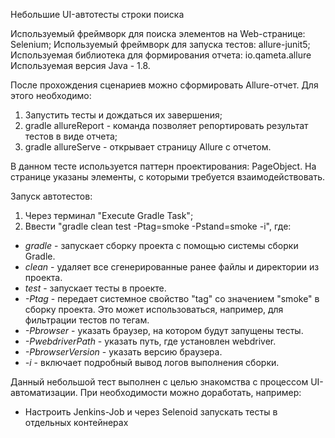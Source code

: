 Небольшие UI-автотесты строки поиска

Используемый фреймворк для поиска элементов на Web-странице: Selenium;
Используемый фреймворк для запуска тестов: allure-junit5;
Используемая библиотека для формирования отчета: io.qameta.allure
Используемая версия Java - 1.8.

После прохождения сценариев можно сформировать Allure-отчет. Для этого необходимо:
1) Запустить тесты и дождаться их завершения;
2) gradle allureReport - команда позволяет репортировать результат тестов в виде отчета;
3) gradle allureServe - открывает страницу Allure с отчетом.

В данном тесте используется паттерн проектирования: PageObject. 
На странице указаны элементы, с которыми требуется взаимодействовать.

Запуск автотестов:
1) Через терминал "Execute Gradle Task";
2) Ввести "gradle clean test -Ptag=smoke -Pstand=smoke -i", где:
- *gradle* - запускает сборку проекта с помощью системы сборки Gradle.
- *clean* - удаляет все сгенерированные ранее файлы и директории из проекта.
- *test* - запускает тесты в проекте.
- *-Ptag* - передает системное свойство "tag" со значением "smoke" в сборку проекта. Это может использоваться, например, для фильтрации тестов по тегам.
- *-Pbrowser* - указать браузер, на котором будут запущены тесты.
- *-PwebdriverPath* - указать путь, где установлен webdriver.
- *-PbrowserVersion* - указать версию браузера.
- *-i* - включает подробный вывод логов выполнения сборки.

Данный небольшой тест выполнен с целью знакомства с процессом UI-автоматизации. При необходимости можно доработать,
например:
- Настроить Jenkins-Job и через Selenoid запускать тесты в отдельных контейнерах

